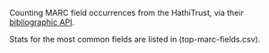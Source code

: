 Counting MARC field occurrences from the HathiTrust, via their [bibliographic API](https://www.hathitrust.org/bib_api).

Stats for the most common fields are listed in (top-marc-fields.csv).

